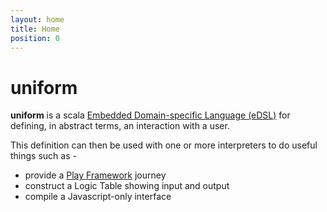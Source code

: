 ```yaml
---
layout: home
title: Home
position: 0
---
```


# uniform

**uniform** is a scala [Embedded Domain-specific Language (eDSL)](https://en.wikipedia.org/wiki/Domain-specific_language#Usage_patterns) for defining, in abstract terms, an interaction with a user.

This definition can then be used with one or more interpreters to do useful things such as -

- provide a [Play Framework](https://www.playframework.com/) journey
- construct a Logic Table showing input and output
- compile a Javascript-only interface
